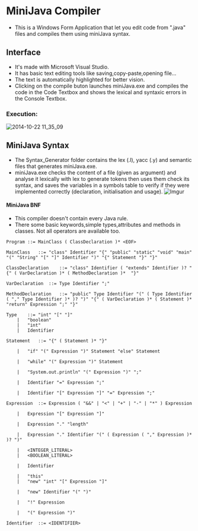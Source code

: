 # MiniJava Compiler  

- This is a Windows Form Application that let you edit code from ".java" files and compiles them using miniJava syntax.

## Interface
- It's made with Microsoft Visual Studio.
- It has basic text editing tools like saving,copy-paste,opening file...
- The text is automatically highlighted for better vision.
- Clicking on the compile buton launches miniJava.exe and compiles the code in the Code Textbox and shows the lexical and syntaxic errors in the Console Textbox.
### Execution:
![2014-10-22 11_35_09](https://media4.giphy.com/media/KlmpPpU339nsTdiYTG/giphy.gif?cid=790b76119e58b363db1ab171c094c1d4a1369ba2c4f051a0&rid=giphy.gif&ct=g)

## MiniJava Syntax
- The Syntax_Generator folder contains the lex (.l), yacc (.y) and semantic files that generates miniJava.exe.
- miniJava.exe checks the content of a file (given as argument) and analyse it lexically with lex to generate tokens then uses them check its syntax, and saves the variables in a symbols table to verify if they were implemented correctly (declaration, initialisation and usage).
![Imgur](https://i.imgur.com/Yp23woU.png)

#### MiniJava BNF
- This compiler doesn't contain every Java rule.
- There some basic keywords,simple types,attributes and methods in classes. Not all operators are available too.


```
Program	::=	MainClass ( ClassDeclaration )* <EOF>

MainClass	::=	"class" Identifier "{" "public" "static" "void" "main" "(" "String" "[" "]" Identifier ")" "{" Statement "}" "}"

ClassDeclaration	::=	"class" Identifier ( "extends" Identifier )? "{" ( VarDeclaration )* ( MethodDeclaration )*  "}"

VarDeclaration	::=	Type Identifier ";"

MethodDeclaration	::=	"public" Type Identifier "(" ( Type Identifier ( "," Type Identifier )* )? ")" "{" ( VarDeclaration )* ( Statement )* "return" Expression ";" "}"

Type	::=	"int" "[" "]"
	|	"boolean"
	|	"int"
	|	Identifier

Statement	::=	"{" ( Statement )* "}"

	|	"if" "(" Expression ")" Statement "else" Statement

	|	"while" "(" Expression ")" Statement

	|	"System.out.println" "(" Expression ")" ";"

	|	Identifier "=" Expression ";"

	|	Identifier "[" Expression "]" "=" Expression ";"

Expression	::=	Expression ( "&&" | "<" | "+" | "-" | "*" ) Expression

	|	Expression "[" Expression "]"

	|	Expression "." "length"

	|	Expression "." Identifier "(" ( Expression ( "," Expression )* )? ")"

	|	<INTEGER_LITERAL>
	|	<BOOLEAN_LITERAL>

	|	Identifier

	|	"this"
	|	"new" "int" "[" Expression "]"

	|	"new" Identifier "(" ")"

	|	"!" Expression

	|	"(" Expression ")"

Identifier	::=	<IDENTIFIER>

```




